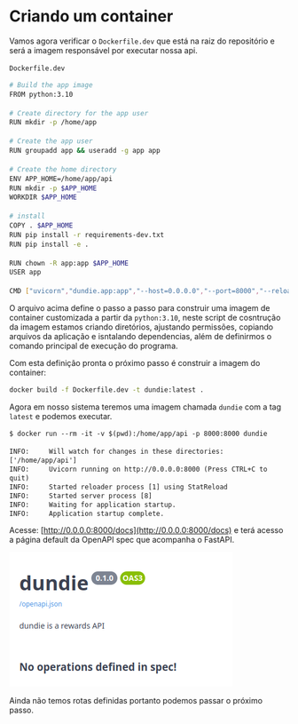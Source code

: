 # Criando um container

Vamos agora verificar o `Dockerfile.dev` que está na raiz do repositório e será a imagem responsável por executar nossa api.

`Dockerfile.dev`

```bash
# Build the app image
FROM python:3.10

# Create directory for the app user
RUN mkdir -p /home/app

# Create the app user
RUN groupadd app && useradd -g app app

# Create the home directory
ENV APP_HOME=/home/app/api
RUN mkdir -p $APP_HOME
WORKDIR $APP_HOME

# install
COPY . $APP_HOME
RUN pip install -r requirements-dev.txt
RUN pip install -e .

RUN chown -R app:app $APP_HOME
USER app

CMD ["uvicorn","dundie.app:app","--host=0.0.0.0","--port=8000","--reload"]

```

O arquivo acima define o passo a passo para construir uma imagem de container customizada a partir da `python:3.10`, neste script de cosntrução da imagem estamos criando diretórios, ajustando permissões, copiando arquivos da aplicação e isntalando dependencias, além de definirmos o comando principal de execução do programa.


Com esta definição pronta o próximo passo é construir a imagem do container:

```bash
docker build -f Dockerfile.dev -t dundie:latest .
```

Agora em nosso sistema teremos uma imagem chamada `dundie` com a tag `latest` e podemos executar.

```console
$ docker run --rm -it -v $(pwd):/home/app/api -p 8000:8000 dundie

INFO:     Will watch for changes in these directories: ['/home/app/api']
INFO:     Uvicorn running on http://0.0.0.0:8000 (Press CTRL+C to quit)
INFO:     Started reloader process [1] using StatReload
INFO:     Started server process [8]
INFO:     Waiting for application startup.
INFO:     Application startup complete.
```

Acesse: [http://0.0.0.0:8000/docs](http://0.0.0.0:8000/docs) e terá acesso a página default da OpenAPI spec que acompanha o FastAPI.

![API](images/api_first.png)

Ainda não temos rotas definidas portanto podemos passar o próximo passo.
